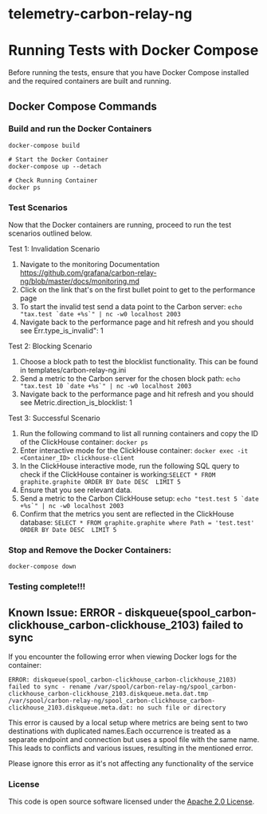 
# telemetry-carbon-relay-ng

# Running Tests with Docker Compose

Before running the tests, ensure that you have Docker Compose installed and the required containers are built and running.

## Docker Compose Commands

### Build and run the Docker Containers

```shell
docker-compose build

# Start the Docker Container
docker-compose up --detach

# Check Running Container
docker ps
```

### Test Scenarios
Now that the Docker containers are running, proceed to run the test scenarios outlined below.

Test 1: Invalidation Scenario
  1. Navigate to the monitoring Documentation https://github.com/grafana/carbon-relay-ng/blob/master/docs/monitoring.md
  2. Click on the link that's on the first bullet point to get to the performance page
  3. To start the invalid test send a data point to the Carbon server: ```echo "tax.test `date +%s`" | nc -w0 localhost 2003```
  4. Navigate back to the performance page and hit refresh and you should see Err.type_is_invalid": 1

Test 2: Blocking Scenario
  1. Choose a block path to test the blocklist functionality. This can be found in templates/carbon-relay-ng.ini
  2. Send a metric to the Carbon server for the chosen block path: ```echo "tax.test 10 `date +%s`" | nc -w0 localhost 2003```
  3. Navigate back to the performance page and hit refresh and you should see Metric.direction_is_blocklist: 1

Test 3: Successful Scenario
  1. Run the following command to list all running containers and copy the ID of the ClickHouse container: ```docker ps```
  2. Enter interactive mode for the ClickHouse container: ```docker exec -it <Container_ID> clickhouse-client```
  3. In the ClickHouse interactive mode, run the following SQL query to check if the ClickHouse container is working:``` SELECT * FROM graphite.graphite ORDER BY Date DESC  LIMIT 5 ```
  4. Ensure that you see relevant data.
  5. Send a metric to the Carbon ClickHouse setup: ```echo "test.test 5 `date +%s`" | nc -w0 localhost 2003```
  6. Confirm that the metrics you sent are reflected in the ClickHouse database: ```SELECT * FROM graphite.graphite where Path = 'test.test' ORDER BY Date DESC  LIMIT 5```

### Stop and Remove the Docker Containers:

```shell
docker-compose down
```

### Testing complete!!!

## Known Issue: ERROR - diskqueue(spool_carbon-clickhouse_carbon-clickhouse_2103) failed to sync

If you encounter the following error when viewing Docker logs for the container:

```
ERROR: diskqueue(spool_carbon-clickhouse_carbon-clickhouse_2103) failed to sync - rename /var/spool/carbon-relay-ng/spool_carbon-clickhouse_carbon-clickhouse_2103.diskqueue.meta.dat.tmp /var/spool/carbon-relay-ng/spool_carbon-clickhouse_carbon-clickhouse_2103.diskqueue.meta.dat: no such file or directory
```
This error is caused by a local setup where metrics are being sent to two destinations with duplicated names.Each occurrence is treated as a separate endpoint and connection but uses a spool file with the same name. This leads to conflicts and various issues, resulting in the mentioned error.

Please ignore this error as it's not affecting any functionality of the service

### License

This code is open source software licensed under the [Apache 2.0 License]("http://www.apache.org/licenses/LICENSE-2.0.html").
